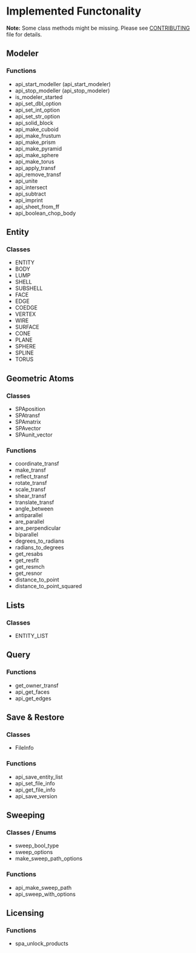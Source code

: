 # Implemented Functonality

**Note:** Some class methods might be missing. Please see [CONTRIBUTING](CONTRIBUTING.md) file for details.

## Modeler

### Functions

* api_start_modeller (api_start_modeler)
* api_stop_modeller (api_stop_modeler)
* is_modeler_started
* api_set_dbl_option
* api_set_int_option
* api_set_str_option
* api_solid_block
* api_make_cuboid
* api_make_frustum
* api_make_prism
* api_make_pyramid
* api_make_sphere
* api_make_torus
* api_apply_transf
* api_remove_transf
* api_unite
* api_intersect
* api_subtract
* api_imprint
* api_sheet_from_ff
* api_boolean_chop_body

## Entity

### Classes

* ENTITY
* BODY
* LUMP
* SHELL
* SUBSHELL
* FACE
* EDGE
* COEDGE
* VERTEX
* WIRE
* SURFACE
* CONE
* PLANE
* SPHERE
* SPLINE
* TORUS

## Geometric Atoms

### Classes

* SPAposition
* SPAtransf
* SPAmatrix
* SPAvector
* SPAunit_vector

### Functions

* coordinate_transf
* make_transf
* reflect_transf
* rotate_transf
* scale_transf
* shear_transf
* translate_transf
* angle_between
* antiparallel
* are_parallel
* are_perpendicular
* biparallel
* degrees_to_radians
* radians_to_degrees
* get_resabs
* get_resfit
* get_resmch
* get_resnor
* distance_to_point
* distance_to_point_squared

## Lists

### Classes

* ENTITY_LIST

## Query

### Functions

* get_owner_transf
* api_get_faces
* api_get_edges

## Save & Restore

### Classes

* FileInfo

### Functions

* api_save_entity_list
* api_set_file_info
* api_get_file_info
* api_save_version

## Sweeping

### Classes / Enums

* sweep_bool_type
* sweep_options
* make_sweep_path_options

### Functions

* api_make_sweep_path
* api_sweep_with_options

## Licensing

### Functions

* spa_unlock_products
